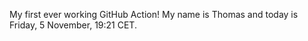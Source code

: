 My first ever working GitHub Action!
My name is Thomas and today is Friday, 5 November, 19:21 CET. 
